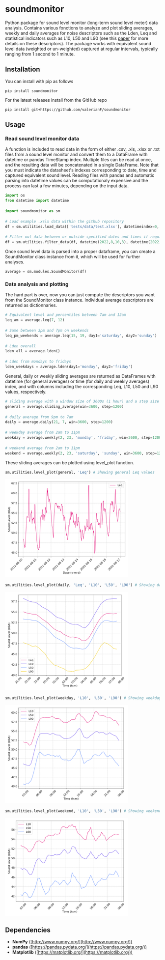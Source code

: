 # soundmonitor

Python package for sound level monitor (long-term sound level meter) data analysis. Contains various fonctions to analyze and plot sliding averages, weekly and daily averages for noise descriptors such as the Lden, Leq and statistical indicators such as L10, L50 and L90 (see this [paper](https://hal.science/hal-01373857v3/file/doc00025834.pdf) for more details on these descriptors). The package works with equivalent sound level data (weighted or un-weighted) captured at regular intervals, typically ranging from 1 second to 1 minute.

## Installation

You can install with pip as follows
```
pip install soundmonitor
```

For the latest releases install from the GitHub repo
```
pip install git+https://github.com/valerianF/soundmonitor
```

## Usage

### Read sound level monitor data

A function is included to read data in the form of either .csv, .xls, .xlsx or .txt files from a sound level monitor and convert them to a DataFrame with datetime or pandas TimeStamp index. Multiple files can be read at once, and the resulting data will be concatenated in a single DataFrame. Note that you must indicate the datasheet's indexes corresponding to date, time and captured equivalent sound level. Reading files with pandas and automatic parsing into datetime values can be computationaly expensive and the process can last a few minutes, depending on the input data.

```python
import os
from datetime import datetime

import soundmonitor as sm

# Load example .xslx data within the github repository
df = sm.utilities.load_data(['tests/data/test.xlsx'], datetimeindex=0, valueindex=1)

# Filter out data between or outside specified dates and times if required
df = sm.utilities.filter_data(df, datetime(2022,8,10,3), datetime(2022,8,10,4), between=True)
```
Once sound level data is parsed into a proper dataframe, you can create a SoundMonitor class instance from it, which will be used for further analyses. 

```python
average = sm.modules.SoundMonitor(df)
```

### Data analysis and plotting

The hard part is over, now you can just compute the descriptors you want from the SoundMonitor class instance. Individual average descriptors are returned as dictionnaries.

```python
# Equivalent level and percentiles between 7am and 12am
leq_am = average.leq(7, 12) 

# Same between 3pm and 7pm on weekends
leq_pm_weekends = average.leq(15, 19, day1='saturday', day2='sunday') 

# Lden overall
lden_all = average.lden() 

# Lden from mondays to fridays
lden_weekdays = average.lden(day1='monday', day2='friday') 
```

General, daily or weekly sliding averages are returned as DataFrames with datetime (for general averages) or time (for daily and weekly averages) index, and with columns including the corresponding Leq, L10, L50 and L90 values, respectively.

```python
# sliding average with a window size of 3600s (1 hour) and a step size of 1200s (20 minutes)
general = average.sliding_average(win=3600, step=1200) 

# daily average from 9pm to 7am
daily = average.daily(21, 7, win=3600, step=1200)

# weekday average from 2am to 11pm
weekday = average.weekly(2, 23, 'monday', 'friday', win=3600, step=1200)

# weekend average from 2am to 11pm
weekend = average.weekly(2, 23, 'saturday', 'sunday', win=3600, step=1200)
```

These sliding averages can be plotted using level_plot function.

```python
sm.utilities.level_plot(general, 'Leq') # Showing general Leq values
```
<img src="tests/data/example_general_average.png" width=400 />

```python
sm.utilities.level_plot(daily, 'Leq', 'L10', 'L50', 'L90') # Showing daily night values
```
<img src="tests/data/example_dailynight.png" width=400 />

```python
sm.utilities.level_plot(weekday, 'L10', 'L50', 'L90') # Showing weekday percentiles values
```
<img src="tests/data/example_weekday.png" width=400 />

```python
sm.utilities.level_plot(weekend, 'L10', 'L50', 'L90') # Showing weekend percentiles values
```
<img src="tests/data/example_weekend.png" width=400 />

## Dependencies

- **NumPy** ([http://www.numpy.org/](http://www.numpy.org/))
- **pandas** ([https://pandas.pydata.org/](https://pandas.pydata.org/))
- **Matplotlib** ([https://matplotlib.org/](https://matplotlib.org/))

